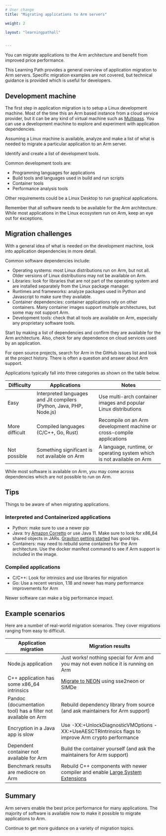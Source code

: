 ```yaml
---
# User change
title: "Migrating applications to Arm servers"

weight: 2

layout: "learningpathall"


---
```


You can migrate applications to the Arm architecture and benefit from improved price performance.

This Learning Path provides a general overview of application migration to Arm servers. Specific migration examples are not covered, but technical guidance is provided which is useful for developers.

## Development machine

The first step in application migration is to setup a Linux development machine. Most of the time this an Arm based instance from a cloud service provider, but it can be any kind of virtual machine such as [Multipass](/install-guides/multipass/). You can use a development machine to explore and experiment with application dependencies. 

Assuming a Linux machine is available, analyze and make a list of what is needed to migrate a particular application to an Arm server.

Identify and create a list of development tools. 

Common development tools are:

- Programming languages for applications
- Build tools and languages used in build and run scripts
- Container tools
- Performance analysis tools

Other requirements could be a Linux Desktop to run graphical applications. 

Remember that all software needs to be available for the Arm architecture. While most applications in the Linux ecosystem run on Arm, keep an eye out for exceptions.

## Migration challenges

With a general idea of what is needed on the development machine, look into application dependencies in more detail. 

Common software dependencies include:
- Operating systems: most Linux distributions run on Arm, but not all. Older versions of Linux distributions may not be available on Arm. 
- Libraries: look for libraries that are not part of the operating system and are installed separately from the Linux package manager.
- Runtimes and frameworks: analyze packages used in Python and Javascript to make sure they available.
- Container dependencies: container applications rely on other containers. Many container images support multiple architectures, but some may not support Arm.
- Development tools: check that all tools are available on Arm, especially any proprietary software tools.

Start by making a list of dependencies and confirm they are available for the Arm architecture. Also, check for any dependence on cloud services used by an application.

For open source projects, search for Arm in the GitHub issues list and look at the project history. There is often a question and answer about Arm support.

Applications typically fall into three categories as shown on the table below. 

| Difficulty | Applications | Notes |
| -----------|--------------|---------|
| Easy       | Interpreted languages and Jit compilers (Python, Java, PHP, Node.js) | Use multi-arch container images and popular Linux distributions |
| More difficult | Compiled languages (C/C++, Go, Rust) | Recompile on an Arm development machine or cross-compile applications |
| Not possible | Something significant is not available on Arm | A language, runtime, or operating system which is not available on Arm |

While most software is available on Arm, you may come across dependencies which are not possible to run on Arm. 

## Tips

Things to be aware of when migrating applications.

### Interpreted and Containerized applications

- Python: make sure to use a newer pip
- Java: try [Amazon Corretto](https://aws.amazon.com/corretto) or use Java 11. Make sure to look for x86_64 shared objects in JARs. [Graviton getting started](https://github.com/aws/aws-graviton-getting-started/blob/main/java.md) has good tips.
- Containers: may need to rebuild some containers for the Arm architecture. Use the docker manifest command to see if Arm support is included in the image.

### Compiled applications

- C/C++: Look for intrinsics and use libraries for migration
- Go: Use a recent version, 1.18 and newer has many performance improvements for Arm

Newer software can make a big performance impact. 

## Example scenarios

Here are a number of real-world migration scenarios. They cover migrations ranging from easy to difficult. 

| Application migration | Migration results |
|-----------------------|--------------------|
|Node.js application    | Just works! nothing special for Arm and you may not even notice it is running on Arm|
|C++ application has some x86_64 intrinsics | [Migrate to NEON](/learning-paths/cross-platform/intrinsics/) using sse2neon or SIMDe|
|Pandoc (documentation tool) has a filter not available on Arm|Rebuild dependency library from source (and ask maintainers for Arm support)|
|Encryption in a Java app is slow | Use  -XX:+UnlockDiagnosticVMOptions -XX:+UseAESCTRIntrinsics flags to improve Arm crypto performance|
|Dependent container not available for Arm|Build the container yourself (and ask the maintainers for Arm support)|
Benchmark results are mediocre on Arm|Rebuild C++ components with newer compiler and enable [Large System Extensions](/learning-paths/servers-and-cloud-computing/lse/)|

## Summary

Arm servers enable the best price performance for many applications. The majority of software is available now to make it possible to migrate applications to Arm. 

Continue to get more guidance on a variety of migration topics. 



